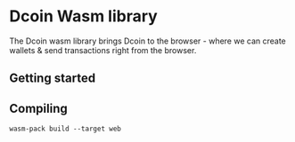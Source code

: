 # Dcoin Wasm library
The Dcoin wasm library brings Dcoin to the browser - where we can create wallets & send transactions right from the browser.

## Getting started


## Compiling
`wasm-pack build --target web`